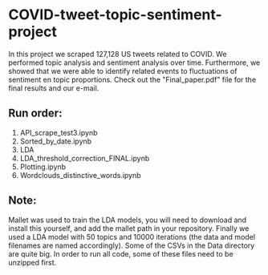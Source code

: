 # COVID-tweet-topic-sentiment-project

In this project we scraped 127,128 US tweets related to COVID. We performed topic analysis and sentiment analysis over time. Furthermore, we showed that we were able to identify related events to fluctuations of sentiment en topic proportions. Check out the "Final_paper.pdf" file for the final results and our e-mail. 

## Run order:
1. API_scrape_test3.ipynb
2. Sorted_by_date.ipynb
3. LDA
4. LDA_threshold_correction_FINAL.ipynb
5. Plotting.ipynb
6. Wordclouds_distinctive_words.ipynb

## Note:
Mallet was used to train the LDA models, you will need to download and install this yourself, and add the mallet path in your repository. Finally we used a LDA model with 50 topics and 10000 iterations (the data and model filenames are named accordingly). Some of the CSVs in the Data directory are quite big. In order to run all code, some of these files need to be unzipped first.